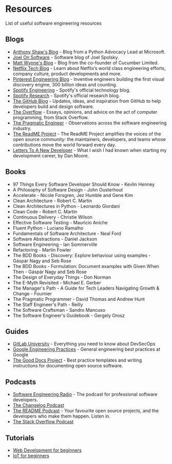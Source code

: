 # Resources

List of useful software engineering resources

## Blogs

- [Anthony Shaw's Blog](https://tonybaloney.github.io/#blog) - Blog from a Python Advocacy Lead at Microsoft.
- [Joel On Software](https://www.joelonsoftware.com) - Software blog of Joel Spolsky.
- [Matt Wynne's Blog](https://mattwynne.net) - Blog from the co-founder of Cucumber Limited.
- [Netflix Tech Blog](https://netflixtechblog.com) - Learn about Netflix’s world class engineering efforts, company culture, product developments and more.
- [Pinterest Engineering Blog](https://medium.com/pinterest-engineering) - Inventive engineers building the first visual discovery engine, 300 billion ideas and counting.
- [Spotify Engineering](https://engineering.atspotify.com) - Spotify's official technology blog.
- [Spotify Research](https://research.atspotify.com/blog/) - Spotify's official research blog.
- [The GitHub Blog](https://github.blog) - Updates, ideas, and inspiration from GitHub to help developers build and design software.
- [The Overflow](https://stackoverflow.blog) - Essays, opinions, and advice on the act of computer programming, from Stack Overflow.
- [The Pragmatic Engineer](https://blog.pragmaticengineer.com) - Observations across the software engineering industry.
- [The ReadME Project](https://github.com/readme) - The ReadME Project amplifies the voices of the open source community: the maintainers, developers, and teams whose contributions move the world forward every day.
- [Letters To A New Developer](https://letterstoanewdeveloper.com) - What I wish I had known when starting my development career, by Dan Moore.

## Books

- 97 Things Every Software Developer Should Know - Kevlin Henney
- A Philosophy of Software Design - John Ousterhout
- Accelerate - Nicole Forsgren, Jez Humble and Gene Kim
- Clean Architecture - Robert C. Martin
- Clean Architectures in Python - Leonardo Giordani
- Clean Code - Robert C. Martin
- Continuous Delivery - Christie Wilson
- Effective Software Testing - Mauricio Aniche
- Fluent Python - Luciano Ramalho
- Fundamentals of Software Architecture - Neal Ford
- Software Abstractions - Daniel Jackson
- Software Engineering - Ian Sommerville
- Refactoring - Martin Fowler
- The BDD Books - Discovery: Explore behaviour using examples - Gáspár Nagy and Seb Rose
- The BDD Books - Formulation: Document examples with Given When Then - Gáspár Nagy and Seb Rose
- The Design of Everyday Things - Don Norman
- The E-Myth Revisited - Michael E. Gerber
- The Manager's Path - A Guide for Tech Leaders Navigating Growth & Change - Fournier
- The Pragmatic Programmer - David Thomas and Andrew Hunt
- The Staff Engineer's Path - Reilly
- The Software Craftsman - Sandro Mancuso
- The Software Engineer's Guidebook - Gergely Orosz

## Guides

- [GitLab University](https://university.gitlab.com) - Everything you need to know about DevSecOps
- [Google Engineering Practices](https://google.github.io/eng-practices/) - General engineering best practices at Google
- [The Good Docs Project](https://thegooddocsproject.dev) - Best practice templates and writing instructions for documenting open source software.

## Podcasts

- [Software Engineering Radio](https://www.se-radio.net/) - The podcast for professional software developers.
- [The Changelog Podcast](https://changelog.com/podcast)
- [The README Podcast](https://github.com/readme/podcast) - Your favourite open source projects, and the developers who make them happen. Listen in.
- [The Stack Overflow Podcast](https://stackoverflow.blog/podcast)

## Tutorials

- [Web Development for beginners](https://github.com/microsoft/Web-Dev-For-Beginners)
- [IoT for beginners](https://github.com/microsoft/IoT-For-Beginners)
